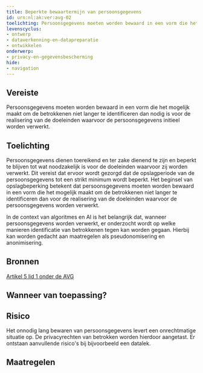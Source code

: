 ```yaml
---
title: Beperkte bewaartermijn van persoonsgegevens
id: urn:nl:ak:ver:avg-02
toelichting: Persoonsgegevens moeten worden bewaard in een vorm die het mogelijk maakt om de betrokkenen niet langer te identificeren dan nodig is voor de realisering van de doeleinden waarvoor de persoonsgegevens initieel worden verwerkt.
levenscyclus:
- ontwerp
- dataverkenning-en-datapreparatie
- ontwikkelen
onderwerp:
- privacy-en-gegevensbescherming
hide:
- navigation
---
```


<!-- tags -->
## Vereiste

Persoonsgegevens moeten worden bewaard in een vorm die het mogelijk maakt om de betrokkenen niet langer te identificeren dan nodig is voor de realisering van de doeleinden waarvoor de persoonsgegevens initieel worden verwerkt.

## Toelichting

Persoonsgegevens dienen toereikend en ter zake dienend te zijn en beperkt te blijven tot wat noodzakelijk is voor de doeleinden waarvoor zij worden verwerkt.
Dit vereist dat ervoor wordt gezorgd dat de opslagperiode van de persoonsgegevens tot een strikt minimum wordt beperkt.
Het beginsel van opslagbeperking betekent dat persoonsgegevens moeten worden bewaard in een vorm die het mogelijk maakt om de betrokkenen niet langer te identificeren dan voor de realisering van de doeleinden waarvoor de persoonsgegevens worden verwerkt.

In de context van algoritmes en AI is het belangrijk dat, wanneer persoonsgegevens worden verwerkt, er onderzocht wordt op welke manieren identificatie van betrokkenen tegen kan worden gegaan.
Hierbij kan worden gedacht aan maatregelen als pseudonomisering en anonimisering.


## Bronnen

[Artikel 5 lid 1 onder de AVG](https://eur-lex.europa.eu/legal-content/NL/TXT/HTML/?uri=CELEX:32016R0679#d1e1802-1-1)

## Wanneer van toepassing?


## Risico

Het onnodig lang bewaren van persoonsgegevens levert een onrechtmatige situatie op.
De privacyrechten van betrokken worden hierdoor aangetast.
Er ontstaan aanvullende risico's bij bijvoorbeeld een datalek.


## Maatregelen

<!-- list_maatregelen vereiste/avg-02-beperkte-bewaartermijn-van-persoonsgegevens -->
